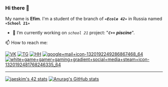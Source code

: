 ### Hi there 👋
My name is **Efim**. I'm a student of the branch of ***`«Ecole 42»`*** in Russia named ****`«School 21»`****

- 🔭 I’m currently working on *`school 21`* project: "***`C++`*** ***piscine***".

📫 How to reach me:

[![VK](https://user-images.githubusercontent.com/76059664/122641723-bcf7c080-d10f-11eb-913b-7ffdf68d50e4.png "don't do it!")](https://vk.com/h0tbed228)
[![TG](https://user-images.githubusercontent.com/76059664/122641853-7191e200-d110-11eb-9fae-25a9bc68196a.png "Telegramm")](https://t.me/H0tBed)
[![HH](https://user-images.githubusercontent.com/76059664/122648412-e0cbfe00-d131-11eb-9f2c-18cda6dc72f2.png "HH")](https://kazan.hh.ru/resume/11d12321ff08dd672b0039ed1f6861564b5831)
<a href="mailto:h0tbed@gmail.com">![google+mail+icon-1320192249286867468_64](https://user-images.githubusercontent.com/76059664/122648667-dcecab80-d132-11eb-9bf9-5f238e7287ca.png)
</a>
[![white+game+gamer+gaming+gradient+social+media+steam+icon-1320192481768246335_64](https://user-images.githubusercontent.com/76059664/122648821-8a5fbf00-d133-11eb-99fc-5baea0a36693.png "steam")](https://steamcommunity.com/id/H0tBed)

<!-- 
![photo-1527960669566-f882ba85a4c6](https://user-images.githubusercontent.com/76059664/141651168-2131b367-7105-4978-8b8e-672fe46c59c3.jpeg)
 -->
-------
[![jaeskim's 42 stats](https://badge42.herokuapp.com/api/stats/tasian?privacyName=true)](https://github.com/xXH0tBedXx/school21_projects)
[![Anurag's GitHub stats](https://github-readme-stats.vercel.app/api/top-langs/?username=xXH0tBedXx&theme=dracula)](https://github.com/xXH0tBedXx/school21_projects)

